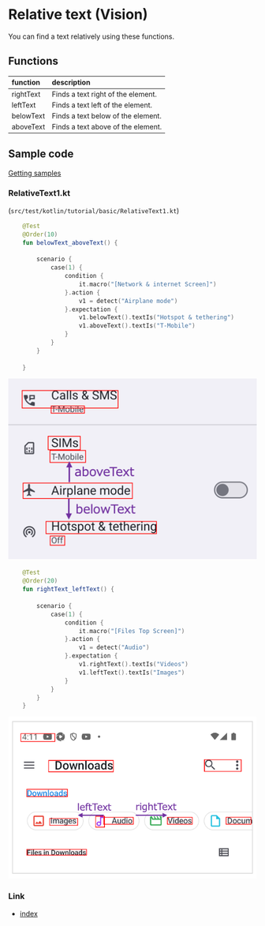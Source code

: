 # Relative text (Vision)

You can find a text relatively using these functions.

## Functions

| function  | description                        |
|:----------|:-----------------------------------|
| rightText | Finds a text right of the element. |
| leftText  | Finds a text left of the element.  |
| belowText | Finds a text below of the element. |
| aboveText | Finds a text above of the element. |

## Sample code

[Getting samples](../../getting_samples.md)

### RelativeText1.kt

(`src/test/kotlin/tutorial/basic/RelativeText1.kt`)

```kotlin
    @Test
    @Order(10)
    fun belowText_aboveText() {

        scenario {
            case(1) {
                condition {
                    it.macro("[Network & internet Screen]")
                }.action {
                    v1 = detect("Airplane mode")
                }.expectation {
                    v1.belowText().textIs("Hotspot & tethering")
                    v1.aboveText().textIs("T-Mobile")
                }
            }
        }

    }
```

![](_images/above_text_below_text.png)

```kotlin
    @Test
    @Order(20)
    fun rightText_leftText() {

        scenario {
            case(1) {
                condition {
                    it.macro("[Files Top Screen]")
                }.action {
                    v1 = detect("Audio")
                }.expectation {
                    v1.rightText().textIs("Videos")
                    v1.leftText().textIs("Images")
                }
            }
        }
    }
```

![](_images/right_text_left_text.png)

### Link

- [index](../../../../index.md)
